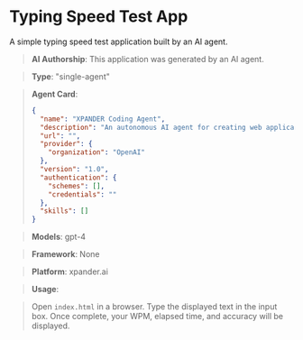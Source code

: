 # Typing Speed Test App

A simple typing speed test application built by an AI agent.

> **AI Authorship**: This application was generated by an AI agent.

> **Type**: "single-agent"

> **Agent Card**:
> ```json
> {
>   "name": "XPANDER Coding Agent",
>   "description": "An autonomous AI agent for creating web applications",
>   "url": "",
>   "provider": {
>     "organization": "OpenAI"
>   },
>   "version": "1.0",
>   "authentication": {
>     "schemes": [],
>     "credentials": ""
>   },
>   "skills": []
> }
> ```

> **Models**: gpt-4

> **Framework**: None

> **Platform**: xpander.ai

> **Usage**:

> Open `index.html` in a browser. Type the displayed text in the input box. Once complete, your WPM, elapsed time, and accuracy will be displayed.